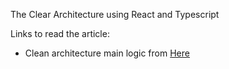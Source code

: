 The Clear Architecture using React and Typescript

Links to read the article:

- Clean architecture main logic from [Here](https://medium.com/@rostislavdugin/the-clean-architecture-using-react-and-typescript-a832662af803)
